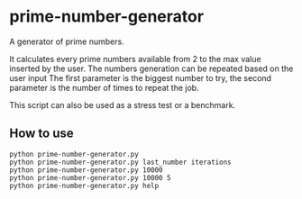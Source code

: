 # prime-number-generator
A generator of prime numbers.

It calculates every prime numbers available from 2 to the max value inserted by the user.
The numbers generation can be repeated based on the user input
The first parameter is the biggest number to try, the second parameter is the number of times to repeat the job.

This script can also be used as a stress test or a benchmark.

## How to use

`python prime-number-generator.py`  
`python prime-number-generator.py last_number iterations`  
`python prime-number-generator.py 10000`  
`python prime-number-generator.py 10000 5`  
`python prime-number-generator.py help`